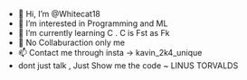 - 👋 Hi, I’m @Whitecat18
- 👀 I’m interested in Programming and ML
- 🌱 I’m currently learning C . C is Fst as Fk
- 💞️ No Collaburaction only me  
- 📫 Contact me through insta -> kavin_2k4_unique
- dont just talk , Just Show me the code  ~ LINUS TORVALDS 

<!---
Whitecat18/Whitecat18 is a ✨ special ✨ repository because its `README.md` (this file) appears on your GitHub profile.
You can click the Preview link to take a look at your changes.
--->
